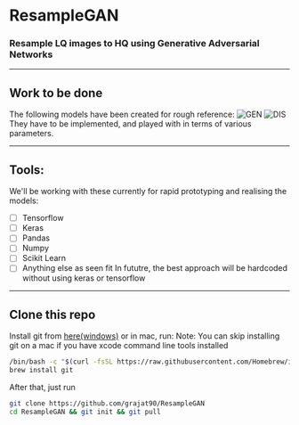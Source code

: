 # ResampleGAN

### Resample LQ images to HQ using Generative Adversarial Networks

---

## Work to be done

The following models have been created for rough reference:
![GEN](https://imgur.com/JjzUYXs.jpg)
![DIS](https://imgur.com/1isig7C.jpg)
They have to be implemented, and played with in terms of various parameters.

---

## Tools:

We'll be working with these currently for rapid prototyping and realising the models:

- [ ] Tensorflow
- [ ] Keras
- [ ] Pandas
- [ ] Numpy
- [ ] Scikit Learn
- [ ] Anything else as seen fit
      In fututre, the best approach will be hardcoded without using keras or tensorflow

---

## Clone this repo

Install git from [here(windows)](https://git-scm.com/download/win) or in mac, run:
Note: You can skip installing git on a mac if you have xcode command line tools installed

```bash
/bin/bash -c "$(curl -fsSL https://raw.githubusercontent.com/Homebrew/install/master/install.sh)"
brew install git
```

After that, just run

```bash
git clone https://github.com/grajat90/ResampleGAN
cd ResampleGAN && git init && git pull
```
